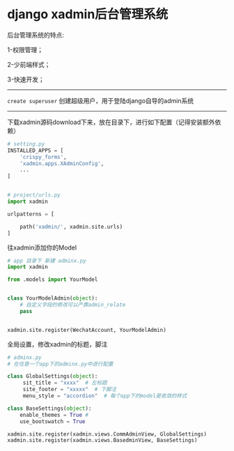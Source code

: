 # django xadmin后台管理系统

后台管理系统的特点:

1-权限管理；

2-少前端样式；

3-快速开发；

----------

`create superuser` 创建超级用户，用于登陆django自导的admin系统

----------------------------

下载xadmin源码download下来，放在目录下，进行如下配置（记得安装额外依赖）

```python
# setting.py
INSTALLED_APPS = [
    'crispy_forms',
    'xadmin.apps.XAdminConfig',
    ...
]


# project/urls.py
import xadmin

urlpatterns = [

    path('xadmin/', xadmin.site.urls)
]
```

往xadmin添加你的Model

```python
# app 目录下 新建 adminx.py
import xadmin

from .models import YourModel


class YourModelAdmin(object):
    # 自定义字段的修改可以产靠admin_relate
    pass


xadmin.site.register(WechatAccount, YourModelAdmin)
```

全局设置，修改xadmin的标题，脚注

```python
# adminx.py
# 在任意一个app下的adminx.py中进行配置

class GlobalSettings(object):
     sit_title = "xxxx"  # 左标题
     site_footer = "xxxxx"  # 下脚注
     menu_style = "accordion"  # 每个app下的model是收敛的样式

class BaseSettings(object):
    enable_themes = True # 
    use_bootswatch = True

xadmin.site.register(xadmin.views.CommAdminView, GlobalSettings)
xadmin.site.register(xadmin.views.BasedminView, BaseSettings)
```
